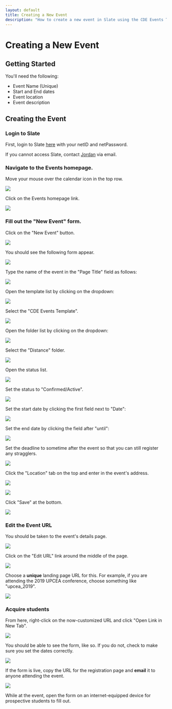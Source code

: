 ```yaml
---
layout: default
title: Creating a New Event
description: "How to create a new event in Slate using the CDE Events Template"
---
```


# Creating a New Event

## Getting Started
You'll need the following:

* Event Name (Unique)
* Start and End dates
* Event location
* Event description

## Creating the Event

### Login to Slate
First, login to Slate [here](https://goto.msstate.edu/manage) with your netID and netPassword.

If you cannot access Slate, contact [Jordan](mailto:jordan.scruggs@msstate.edu) via email.

### Navigate to the Events homepage.
Move your mouse over the calendar icon in the top row.

![]({{site.url}}/assets/images/events/events_nav.png)

Click on the Events homepage link.

![]({{site.url}}/assets/images/events/events_nav2.png)

### Fill out the "New Event" form.
Click on the "New Event" button. 

![]({{site.url}}/assets/images/events/new_event_button.png)

You should see the following form appear.

![]({{site.url}}/assets/images/events/blank_form.png)

Type the name of the event in the "Page Title" field as follows:

![]({{site.url}}/assets/images/events/event_name.png)

Open the template list by clicking on the dropdown:

![]({{site.url}}/assets/images/events/template_dropdown.png)

Select the "CDE Events Template".

![]({{site.url}}/assets/images/events/template_select.png)

Open the folder list by clicking on the dropdown:

![]({{site.url}}/assets/images/events/folder_dropdown.png)

Select the "Distance" folder.

![]({{site.url}}/assets/images/events/folder_select.png)

Open the status list.

![]({{site.url}}/assets/images/events/status_dropdown.png)

Set the status to "Confirmed/Active".

![]({{site.url}}/assets/images/events/status_select.png)

Set the start date by clicking the first field next to "Date":

![]({{site.url}}/assets/images/events/start_date_select.png)

Set the end date by clicking the field after "until":

![]({{site.url}}/assets/images/events/end_date_select.png)

Set the deadline to sometime after the event so that you can still register any stragglers.

![]({{site.url}}/assets/images/events/deadline_date_select.png)

Click the "Location" tab on the top and enter in the event's address.

![]({{site.url}}/assets/images/events/location.png)

![]({{site.url}}/assets/images/events/location_data.png)

Click "Save" at the bottom.

![]({{site.url}}/assets/images/events/save.png)

### Edit the Event URL

You should be taken to the event's details page.

![]({{site.url}}/assets/images/events/event_details.png)

Click on the "Edit URL" link around the middle of the page.

![]({{site.url}}/assets/images/events/edit_url.png)

Choose a **unique** landing page URL for this. For example, if you are attending the 2019 UPCEA conference, choose something like "upcea_2019".

![]({{site.url}}/assets/images/events/url_field.png)


### Acquire students
From here, right-click on the now-customized URL and click "Open Link in New Tab". 

![]({{site.url}}/assets/images/events/url_field.png)

You should be able to see the form, like so. If you do not, check to make sure you set the dates correctly.

![]({{site.url}}/assets/images/events/event_form.png)

If the form is live, copy the URL for the registration page and **email** it to anyone attending the event.

![]({{site.url}}/assets/images/events/copy_link.png)

While at the event, open the form on an internet-equipped device for prospective students to fill out.